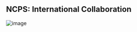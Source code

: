 ## NCPS: International Collaboration 

![image](https://github.com/user-attachments/assets/bf2b7ec0-98b9-458d-86f0-0e13c91babc7)
